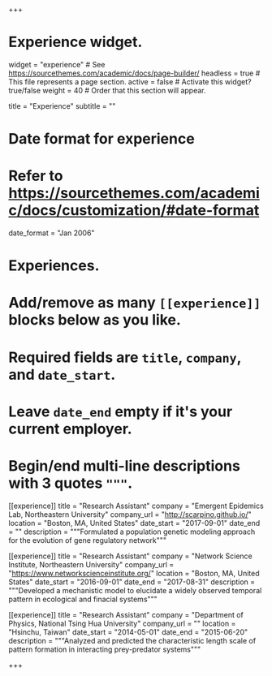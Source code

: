 +++
# Experience widget.
widget = "experience"  # See https://sourcethemes.com/academic/docs/page-builder/
headless = true  # This file represents a page section.
active = false  # Activate this widget? true/false
weight = 40  # Order that this section will appear.

title = "Experience"
subtitle = ""

# Date format for experience
#   Refer to https://sourcethemes.com/academic/docs/customization/#date-format
date_format = "Jan 2006"

# Experiences.
#   Add/remove as many `[[experience]]` blocks below as you like.
#   Required fields are `title`, `company`, and `date_start`.
#   Leave `date_end` empty if it's your current employer.
#   Begin/end multi-line descriptions with 3 quotes `"""`.
[[experience]]
  title = "Research Assistant"
  company = "Emergent Epidemics Lab, Northeastern University"
  company_url = "http://scarpino.github.io/"
  location = "Boston, MA, United States"
  date_start = "2017-09-01"
  date_end = ""
  description = """Formulated a population genetic modeling approach for the evolution of gene regulatory network"""

[[experience]]
  title = "Research Assistant"
  company = "Network Science Institute, Northeastern University"
  company_url = "https://www.networkscienceinstitute.org/"
  location = "Boston, MA, United States"
  date_start = "2016-09-01"
  date_end = "2017-08-31"
  description = """Developed a mechanistic model to elucidate a widely observed temporal pattern in ecological and finacial systems"""

[[experience]]
  title = "Research Assistant"
  company = "Department of Physics, National Tsing Hua University"
  company_url = ""
  location = "Hsinchu, Taiwan"
  date_start = "2014-05-01"
  date_end = "2015-06-20"
  description = """Analyzed and predicted the characteristic length scale of pattern formation in interacting prey-predator systems"""

+++
